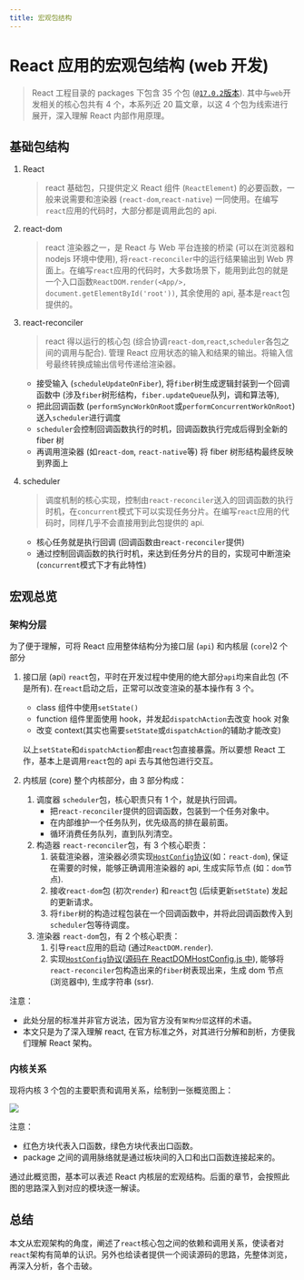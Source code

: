 ```yaml
---
title: 宏观包结构
---
```


# React 应用的宏观包结构 (web 开发)

> React 工程目录的 packages 下包含 35 个包 ([`@17.0.2`版本](https://github.com/facebook/react/tree/v17.0.2)).
> 其中与`web`开发相关的核心包共有 4 个，本系列近 20 篇文章，以这 4 个包为线索进行展开，深入理解 React 内部作用原理。

## 基础包结构

1. React

   > react 基础包，只提供定义 React 组件 (`ReactElement`) 的必要函数，一般来说需要和渲染器 (`react-dom`,`react-native`) 一同使用。在编写`react`应用的代码时，大部分都是调用此包的 api.

2. react-dom

   > react 渲染器之一，是 React 与 Web 平台连接的桥梁 (可以在浏览器和 nodejs 环境中使用), 将`react-reconciler`中的运行结果输出到 Web 界面上。在编写`react`应用的代码时，大多数场景下，能用到此包的就是一个入口函数`ReactDOM.render(<App/>, document.getElementById('root'))`, 其余使用的 api, 基本是`react`包提供的。

3. react-reconciler

   > react 得以运行的核心包 (综合协调`react-dom`,`react`,`scheduler`各包之间的调用与配合).
   > 管理 React 应用状态的输入和结果的输出。将输入信号最终转换成输出信号传递给渲染器。

   - 接受输入 (`scheduleUpdateOnFiber`), 将`fiber`树生成逻辑封装到一个回调函数中 (涉及`fiber`树形结构，`fiber.updateQueue`队列，调和算法等),
   - 把此回调函数 (`performSyncWorkOnRoot`或`performConcurrentWorkOnRoot`) 送入`scheduler`进行调度
   - `scheduler`会控制回调函数执行的时机，回调函数执行完成后得到全新的 fiber 树
   - 再调用渲染器 (如`react-dom`, `react-native`等) 将 fiber 树形结构最终反映到界面上

4. scheduler

   > 调度机制的核心实现，控制由`react-reconciler`送入的回调函数的执行时机，在`concurrent`模式下可以实现任务分片。在编写`react`应用的代码时，同样几乎不会直接用到此包提供的 api.

   - 核心任务就是执行回调 (回调函数由`react-reconciler`提供)
   - 通过控制回调函数的执行时机，来达到任务分片的目的，实现可中断渲染 (`concurrent`模式下才有此特性)

## 宏观总览

### 架构分层

为了便于理解，可将 React 应用整体结构分为接口层 (`api`) 和内核层 (`core`)2 个部分

1. 接口层 (api)
   `react`包，平时在开发过程中使用的绝大部分`api`均来自此包 (不是所有). 在`react`启动之后，正常可以改变渲染的基本操作有 3 个。

   - class 组件中使用`setState()`
   - function 组件里面使用 hook，并发起`dispatchAction`去改变 hook 对象
   - 改变 context(其实也需要`setState`或`dispatchAction`的辅助才能改变)

   以上`setState`和`dispatchAction`都由`react`包直接暴露。所以要想 React 工作，基本上是调用`react`包的 api 去与其他包进行交互。

2. 内核层 (core)
   整个内核部分，由 3 部分构成：
   1. 调度器
      `scheduler`包，核心职责只有 1 个，就是执行回调。
      - 把`react-reconciler`提供的回调函数，包装到一个任务对象中。
      - 在内部维护一个任务队列，优先级高的排在最前面。
      - 循环消费任务队列，直到队列清空。
   2. 构造器
      `react-reconciler`包，有 3 个核心职责：
      1. 装载渲染器，渲染器必须实现[`HostConfig`协议](https://github.com/facebook/react/blob/v17.0.2/packages/react-reconciler/README.md#practical-examples)(如：`react-dom`), 保证在需要的时候，能够正确调用渲染器的 api, 生成实际节点 (如：`dom`节点).
      2. 接收`react-dom`包 (初次`render`) 和`react`包 (后续更新`setState`) 发起的更新请求。
      3. 将`fiber`树的构造过程包装在一个回调函数中，并将此回调函数传入到`scheduler`包等待调度。
   3. 渲染器
      `react-dom`包，有 2 个核心职责：
      1. 引导`react`应用的启动 (通过`ReactDOM.render`).
      2. 实现[`HostConfig`协议](https://github.com/facebook/react/blob/v17.0.2/packages/react-reconciler/README.md#practical-examples)([源码在 ReactDOMHostConfig.js 中](https://github.com/facebook/react/blob/v17.0.2/packages/react-dom/src/client/ReactDOMHostConfig.js)), 能够将`react-reconciler`包构造出来的`fiber`树表现出来，生成 dom 节点 (浏览器中), 生成字符串 (ssr).

注意：

- 此处分层的标准并非官方说法，因为官方没有`架构分层`这样的术语。
- 本文只是为了深入理解 react, 在官方标准之外，对其进行分解和剖析，方便我们理解 React 架构。

### 内核关系

现将内核 3 个包的主要职责和调用关系，绘制到一张概览图上：

![](../../snapshots/macro-structure/core-packages.png)

注意：

- 红色方块代表入口函数，绿色方块代表出口函数。
- package 之间的调用脉络就是通过板块间的入口和出口函数连接起来的。

通过此概览图，基本可以表述 React 内核层的宏观结构。后面的章节，会按照此图的思路深入到对应的模块逐一解读。

## 总结

本文从宏观架构的角度，阐述了`react`核心包之间的依赖和调用关系，使读者对`react`架构有简单的认识。另外也给读者提供一个阅读源码的思路，先整体浏览，再深入分析，各个击破。
